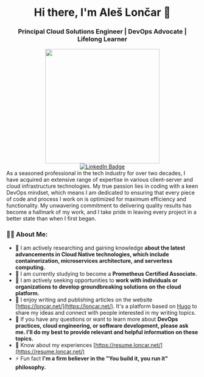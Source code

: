 <h1 align="center">Hi there, I'm Aleš Lončar 👋</h1>
<h3 align="center">Principal Cloud Solutions Engineer | DevOps Advocate | Lifelong Learner</h3>

<div id="header" align="center">
  <img src="https://media.giphy.com/media/ADD4w6XgqLBJohQdBK/giphy.gif" width="300"/>
  <div id="badges">
  <a href="https://www.linkedin.com/in/loncarales">
    <img src="https://img.shields.io/badge/LinkedIn-blue?style=for-the-badge&logo=linkedin&logoColor=white" alt="LinkedIn Badge"/>
  </a>
  
  </div>
  <img src="https://komarev.com/ghpvc/?username=loncarales&style=for-the-badge&color=blue" alt=""/>
</div>

<div>
  As a seasoned professional in the tech industry for over two decades, I have acquired an extensive range of expertise in various client-server and cloud infrastructure technologies. My true passion lies in coding with a keen DevOps mindset, which means I am dedicated to ensuring that every piece of code and process I work on is optimized for maximum efficiency and functionality. My unwavering commitment to delivering quality results has become a hallmark of my work, and I take pride in leaving every project in a better state than when I first began.
</div>

### :man_technologist: About Me:

* 🔭 I am actively researching and gaining knowledge **about the latest advancements in Cloud Native technologies, which include containerization, microservices architecture, and serverless computing.**
* 🌱 I am currently studying to become a **Prometheus Certified Associate.**
* 👯 I am actively seeking opportunities to **work with individuals or organizations to develop groundbreaking solutions on the cloud platform.**
* 📝 I enjoy writing and publishing articles on the website [https://loncar.net/](https://loncar.net/). It's a platform based on [Hugo](https://gohugo.io/) to share my ideas and connect with people interested in my writing topics.
* 💬 If you have any questions or want to learn more about **DevOps practices, cloud engineering, or software development, please ask me. I'll do my best to provide relevant and helpful information on these topics.**
* 📄 Know about my experiences [https://resume.loncar.net/](https://resume.loncar.net/)
* ⚡ Fun fact **I'm a firm believer in the "You build it, you run it" philosophy.**
